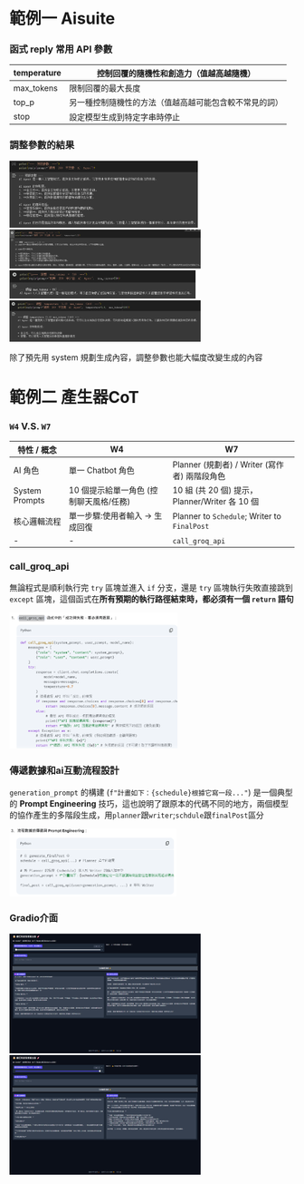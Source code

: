 # 範例一 Aisuite

### 函式 reply 常用 API 參數

| temperature | 控制回覆的隨機性和創造力（值越高越隨機）               |
| ----------- | ------------------------------------------------------ |
| max_tokens  | 限制回覆的最大長度                                     |
| top_p       | 另一種控制隨機性的方法（值越高越可能包含較不常見的詞） |
| stop        | 設定模型生成到特定字串時停止                           |

### 調整參數的結果

<img src="3.png" style="zoom: 33%;" />

<img src="4.png" style="zoom: 33%;" />

<img src="5.png" style="zoom: 33%;" />

<img src="6.png" style="zoom: 33%;" />

除了預先用 system 規劃生成內容，調整參數也能大幅度改變生成的內容

# 範例二 產生器CoT

### `W4` V.S. `W7`

| 特性 / 概念    | W4                                      | W7                                             |
| -------------- | --------------------------------------- | ---------------------------------------------- |
| AI 角色        | 單一 Chatbot 角色                       | Planner (規劃者) / Writer (寫作者) 兩階段角色  |
| System Prompts | 10 個提示給單一角色 (控制聊天風格/任務) | 10 組 (共 20 個) 提示，Planner/Writer 各 10 個 |
| 核心邏輯流程   | 單一步驟:使用者輸入 -> 生成回復         | Planner to `Schedule`; Writer to `FinalPost`   |
| -              | -                                       | `call_groq_api`                                |

### call_groq_api

無論程式是順利執行完 `try` 區塊並進入 `if` 分支，還是 `try` 區塊執行失敗直接跳到 `except` 區塊，這個函式在**所有預期的執行路徑結束時，都必須有一個 `return` 語句**

<img src="7.png" style="zoom: 33%;" />

### 傳遞數據和ai互動流程設計

`generation_prompt` 的構建 (`f"計畫如下：{schedule}根據它寫一段..."`) 是一個典型的 **Prompt Engineering** 技巧，這也說明了跟原本的代碼不同的地方，兩個模型的協作產生的多階段生成，用`planner`跟`writer`;`schdule`跟`finalPost`區分

<img src="8.png" style="zoom: 33%;" />

### Gradio介面

<img src="1.png" style="zoom: 33%;" />

<img src="2.png" style="zoom: 33%;" />
